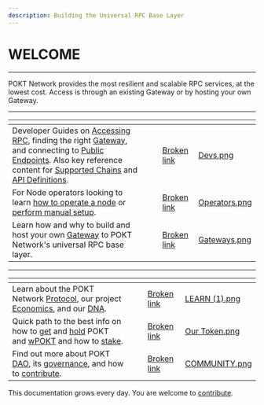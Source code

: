 ```yaml
---
description: Building the Universal RPC Base Layer
---
```


# WELCOME

***

POKT Network provides the most resilient and scalable RPC services, at the lowest cost. Access is through an existing Gateway or by hosting your own Gateway.

***

<table data-view="cards"><thead><tr><th></th><th></th><th></th><th data-hidden data-card-target data-type="content-ref"></th><th data-hidden data-card-cover data-type="files"></th></tr></thead><tbody><tr><td>Developer Guides on <a href="developers/access-rpc.md">Accessing RPC</a>, finding the right <a href="developers/use-a-gateway/">Gateway</a>, and connecting to <a href="developers/public-endpoints.md">Public Endpoints</a>. Also key reference content for <a href="reference/supported-chains.md">Supported Chains</a> and <a href="reference/api-definition.md">API Definitions</a>. </td><td></td><td></td><td><a href="broken-reference">Broken link</a></td><td><a href=".gitbook/assets/Devs.png">Devs.png</a></td></tr><tr><td>For Node operators looking to learn <a href="node-operators/operate-a-node.md">how to operate a node</a> or <a href="node-operators/manual-node-setup-guide/">perform manual setup</a>. </td><td></td><td></td><td><a href="broken-reference">Broken link</a></td><td><a href=".gitbook/assets/Operators.png">Operators.png</a></td></tr><tr><td>Learn how and why to build and host your own <a href="gateways/host-a-gateway/">Gateway</a> to POKT Network's universal RPC base layer. </td><td></td><td></td><td><a href="broken-reference">Broken link</a></td><td><a href=".gitbook/assets/Gateways.png">Gateways.png</a></td></tr></tbody></table>

***

<table data-view="cards"><thead><tr><th></th><th></th><th></th><th data-hidden data-card-target data-type="content-ref"></th><th data-hidden data-card-cover data-type="files"></th></tr></thead><tbody><tr><td>Learn about the POKT Network <a href="learn-about-pokt/the-rpc-protocol/">Protocol</a>, our project <a href="learn-about-pokt/the-economics.md">Economics</a>, and our <a href="learn-about-pokt/our-dna.md">DNA</a>.</td><td></td><td></td><td><a href="broken-reference">Broken link</a></td><td><a href=".gitbook/assets/LEARN (1).png">LEARN (1).png</a></td></tr><tr><td>Quick path to the best info on how to <a href="pokt-token/get-pokt-or-wpokt.md">get</a> and <a href="pokt-token/holding-pokt/">hold</a> POKT and <a href="pokt-token/wrapped-pokt-wpokt/">wPOKT</a> and how to <a href="pokt-token/stake-pokt.md">stake</a>.</td><td></td><td></td><td><a href="broken-reference">Broken link</a></td><td><a href=".gitbook/assets/Our Token.png">Our Token.png</a></td></tr><tr><td>Find out more about POKT <a href="community/dao-os.md">DAO</a>, its <a href="community/governance/">governance</a>, and how to <a href="community/start-contributing/">contribute</a>.</td><td></td><td></td><td><a href="broken-reference">Broken link</a></td><td><a href=".gitbook/assets/COMMUNITY.png">COMMUNITY.png</a></td></tr></tbody></table>

This documentation grows every day. You are welcome to [contribute](broken-reference).

